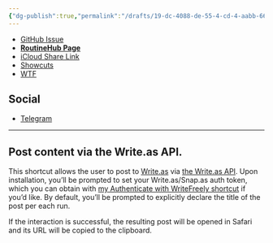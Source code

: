 ```yaml
---
{"dg-publish":true,"permalink":"/drafts/19-dc-4088-de-55-4-cd-4-aabb-668-f08-b5-ee-65/","dgHomeLink":true,"dgPassFrontmatter":false}
---
```


- [GitHub Issue](https://github.com/extratone/i/issues/189)
- [**RoutineHub Page**](https://routinehub.co/shortcut/11698)
- [iCloud Share Link](https://www.icloud.com/shortcuts/cbd91b2486af4f70a8c068bf3b79b19d)
- [Showcuts](https://showcuts.app/share/view/cbd91b2486af4f70a8c068bf3b79b19d)
- [WTF](https://davidblue.wtf/drafts/19DC4088-DE55-4CD4-AABB-668F08B5EE65.html)

## Social

- [Telegram](https://t.me/extratone/11219)

---

## Post content via the Write.as API.

This shortcut allows the user to post to [Write.as](https://write.as/join/4bqc8482) via [the Write.as API](https://developers.write.as/docs/api). Upon installation, you’ll be prompted to set your Write.as/Snap.as auth token, which you can obtain with [my Authenticate with WriteFreely shortcut](https://routinehub.co/shortcut/11589/) if you’d like. By default, you’ll be prompted to explicitly declare the title of the post per each run.

If the interaction is successful, the resulting post will be opened in Safari and its URL will be copied to the clipboard.